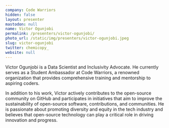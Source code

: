 ```yaml
---
company: Code Warriors
hidden: false
layout: presenter
mastodon: null
name: Victor Ogunjobi
permalink: /presenters/victor-ogunjobi/
photo_url: /static/img/presenters/victor-ogunjobi.jpeg
slug: victor-ogunjobi
twitter: chemicopy_
website: null
---
```


Victor Ogunjobi is a Data Scientist and Inclusivity Advocate. He currently serves as a Student Ambassador at Code Warriors, a renowned organization that provides comprehensive training and mentorship to aspiring coders.

In addition to his work, Victor actively contributes to the open-source community on GitHub and participates in initiatives that aim to improve the sustainability of open-source software, contributions, and communities. He is passionate about promoting diversity and equity in the tech industry and believes that open-source technology can play a critical role in driving innovation and progress.
